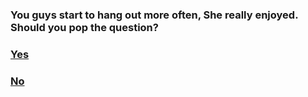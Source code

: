 ### You guys start to hang out more often, She really enjoyed. Should you pop the question?

### [Yes](Yesevelyn)

### [No](Noevelyn.md)
